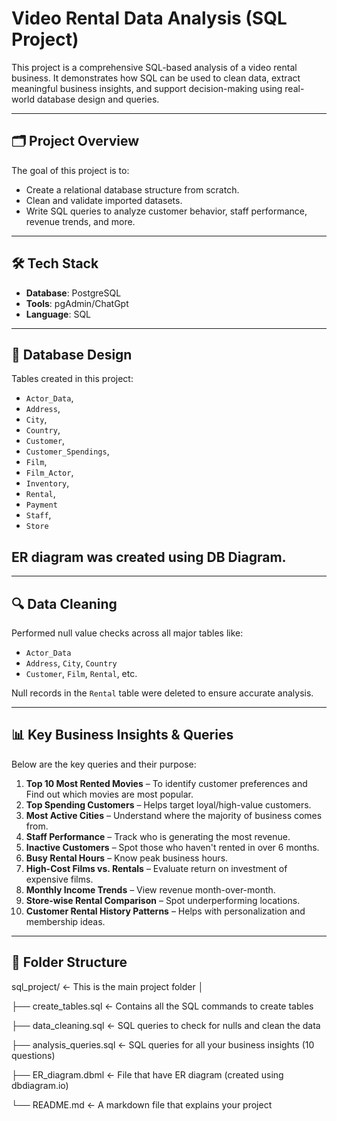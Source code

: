 # Video Rental Data Analysis (SQL Project)

This project is a comprehensive SQL-based analysis of a video rental business. It demonstrates how SQL can be used to clean data, extract meaningful business insights, and support decision-making using real-world database design and queries.

---

## 🗂️ Project Overview

The goal of this project is to:
- Create a relational database structure from scratch.
- Clean and validate imported datasets.
- Write SQL queries to analyze customer behavior, staff performance, revenue trends, and more.

---

## 🛠️ Tech Stack

- **Database**: PostgreSQL
- **Tools**: pgAdmin/ChatGpt
- **Language**: SQL

---

## 📁 Database Design

Tables created in this project:
- `Actor_Data`,
- `Address`,
- `City`,
- `Country`,
- `Customer`,
- `Customer_Spendings`,
- `Film`,
- `Film_Actor`,
- `Inventory`,
- `Rental`,
-  `Payment`
- `Staff`,
-  `Store`

## ER diagram was created using DB Diagram.

---

## 🔍 Data Cleaning

Performed null value checks across all major tables like:
- `Actor_Data`
- `Address`, `City`, `Country`
- `Customer`, `Film`, `Rental`, etc.

Null records in the `Rental` table were deleted to ensure accurate analysis.

---

## 📊 Key Business Insights & Queries

Below are the key queries and their purpose:

1. **Top 10 Most Rented Movies** – To identify customer preferences and Find out which movies are most popular.
2. **Top Spending Customers** – Helps target loyal/high-value customers.
3. **Most Active Cities** – Understand where the majority of business comes from.
4. **Staff Performance** – Track who is generating the most revenue.
5. **Inactive Customers** – Spot those who haven't rented in over 6 months.
6. **Busy Rental Hours** – Know peak business hours.
7. **High-Cost Films vs. Rentals** – Evaluate return on investment of expensive films.
8. **Monthly Income Trends** – View revenue month-over-month.
9. **Store-wise Rental Comparison** – Spot underperforming locations.
10. **Customer Rental History Patterns** – Helps with personalization and membership ideas.

---

## 📁 Folder Structure

sql_project/                 ← This is the main project folder
│

├── create_tables.sql        ← Contains all the SQL commands to create tables

├── data_cleaning.sql        ← SQL queries to check for nulls and clean the data

├── analysis_queries.sql     ← SQL queries for all your business insights (10 questions)

├── ER_diagram.dbml          ← File that have ER diagram (created using dbdiagram.io)

└── README.md                ← A markdown file that explains your project 


